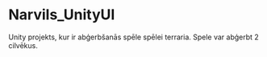 # Narvils_UnityUI
Unity projekts, kur ir abģerbšanās spēle spēlei terraria.
Spele var abģerbt 2 cilvēkus.
